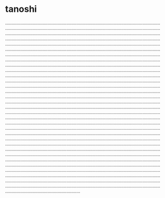 # tanoshi

............................................................................................................................................................................................................................................................................................................................................................................................................................................................................................................................................................................................................................................................................................................................................................................................................................................................................................................................................................................................................................................................................................................................................................................................................................................................................................................................................................................................................................................................................................................................................................................................................................................................................................................................................................................................................................................................................................................................................................................................................................................................................................................................................................................................................................................................................................................................................................................................................................................................................................................................................................................................................................................................................................................................................................................................................................................................................................................................................................................................................................................................................................................................................................................................................................................................................................................................................................................................................................................................................................................................................................................................................................................................................................................................................................................................................................................................................................................................................................................................................................................................................................................................................................................................